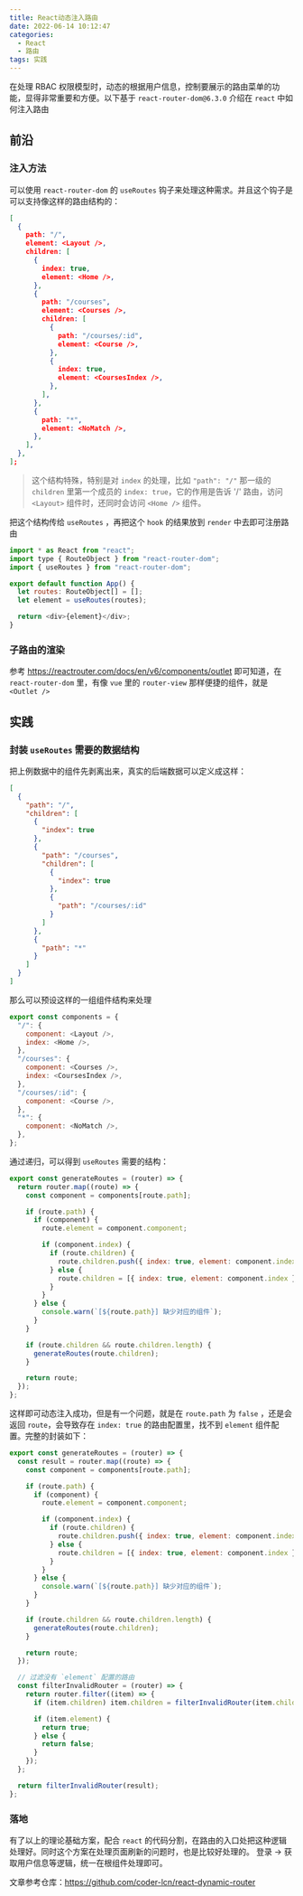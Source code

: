 ```yaml
---
title: React动态注入路由
date: 2022-06-14 10:12:47
categories:
  - React
  - 路由
tags: 实践
---
```


在处理 RBAC 权限模型时，动态的根据用户信息，控制要展示的路由菜单的功能，显得非常重要和方便。以下基于 `react-router-dom@6.3.0` 介绍在 `react` 中如何注入路由

<!-- more -->

## 前沿

### 注入方法

可以使用 `react-router-dom` 的 `useRoutes` 钩子来处理这种需求。并且这个钩子是可以支持像这样的路由结构的：

```json
[
  {
    path: "/",
    element: <Layout />,
    children: [
      {
        index: true,
        element: <Home />,
      },
      {
        path: "/courses",
        element: <Courses />,
        children: [
          {
            path: "/courses/:id",
            element: <Course />,
          },
          {
            index: true,
            element: <CoursesIndex />,
          },
        ],
      },
      {
        path: "*",
        element: <NoMatch />,
      },
    ],
  },
];

```

> 这个结构特殊，特别是对 `index` 的处理，比如 `"path": "/"` 那一级的 `children` 里第一个成员的 `index: true`，它的作用是告诉 '/' 路由，访问 `<Layout>` 组件时，还同时会访问 `<Home />` 组件。

把这个结构传给 `useRoutes` ，再把这个 `hook` 的结果放到 `render` 中去即可注册路由

```javascript
import * as React from "react";
import type { RouteObject } from "react-router-dom";
import { useRoutes } from "react-router-dom";

export default function App() {
  let routes: RouteObject[] = [];
  let element = useRoutes(routes);

  return <div>{element}</div>;
}
```

### 子路由的渲染

参考 https://reactrouter.com/docs/en/v6/components/outlet 即可知道，在 `react-router-dom` 里，有像 `vue` 里的 `router-view` 那样便捷的组件，就是 `<Outlet />`

## 实践

### 封装 `useRoutes` 需要的数据结构

把上例数据中的组件先剥离出来，真实的后端数据可以定义成这样：

```json
[
  {
    "path": "/",
    "children": [
      {
        "index": true
      },
      {
        "path": "/courses",
        "children": [
          {
            "index": true
          },
          {
            "path": "/courses/:id"
          }
        ]
      },
      {
        "path": "*"
      }
    ]
  }
]
```

那么可以预设这样的一组组件结构来处理

```javascript
export const components = {
  "/": {
    component: <Layout />,
    index: <Home />,
  },
  "/courses": {
    component: <Courses />,
    index: <CoursesIndex />,
  },
  "/courses/:id": {
    component: <Course />,
  },
  "*": {
    component: <NoMatch />,
  },
};
```

通过递归，可以得到 `useRoutes` 需要的结构：

```javascript
export const generateRoutes = (router) => {
  return router.map((route) => {
    const component = components[route.path];

    if (route.path) {
      if (component) {
        route.element = component.component;

        if (component.index) {
          if (route.children) {
            route.children.push({ index: true, element: component.index });
          } else {
            route.children = [{ index: true, element: component.index }];
          }
        }
      } else {
        console.warn(`[${route.path}] 缺少对应的组件`);
      }
    }

    if (route.children && route.children.length) {
      generateRoutes(route.children);
    }

    return route;
  });
};
```

这样即可动态注入成功，但是有一个问题，就是在 `route.path` 为 `false` ，还是会返回 `route`，会导致存在 `index: true` 的路由配置里，找不到 `element` 组件配置。完整的封装如下：

```javascript
export const generateRoutes = (router) => {
  const result = router.map((route) => {
    const component = components[route.path];

    if (route.path) {
      if (component) {
        route.element = component.component;

        if (component.index) {
          if (route.children) {
            route.children.push({ index: true, element: component.index });
          } else {
            route.children = [{ index: true, element: component.index }];
          }
        }
      } else {
        console.warn(`[${route.path}] 缺少对应的组件`);
      }
    }

    if (route.children && route.children.length) {
      generateRoutes(route.children);
    }

    return route;
  });

  // 过滤没有 `element` 配置的路由
  const filterInvalidRouter = (router) => {
    return router.filter((item) => {
      if (item.children) item.children = filterInvalidRouter(item.children);

      if (item.element) {
        return true;
      } else {
        return false;
      }
    });
  };

  return filterInvalidRouter(result);
};
```

### 落地

有了以上的理论基础方案，配合 `react` 的代码分割，在路由的入口处把这种逻辑处理好。同时这个方案在处理页面刷新的问题时，也是比较好处理的。
登录 -> 获取用户信息等逻辑，统一在根组件处理即可。

文章参考仓库：https://github.com/coder-lcn/react-dynamic-router
